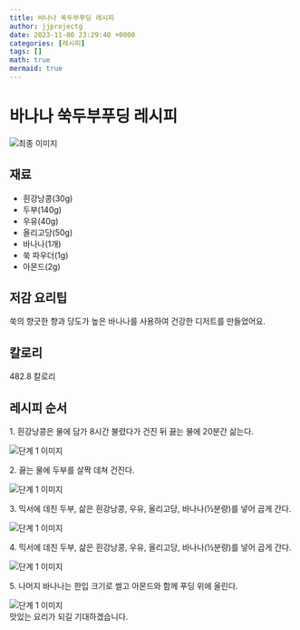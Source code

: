 ```yaml
---
title: 바나나 쑥두부푸딩 레시피
author: jjprojectg
date: 2023-11-06 23:29:40 +0000
categories: [레시피]
tags: []
math: true
mermaid: true
---
```

<meta name="og:type" content="website" />
<meta charset="UTF-8">
<div class="header">
<h1>바나나 쑥두부푸딩 레시피</h1>
</div>

<div class="container my-4">
<div class="row">
<div class="col-12 col-md-6">
<div class="recipe-image">
<img src="http://www.foodsafetykorea.go.kr/uploadimg/20221208/20221208043901_1670485141626.jpg" class="step-image" alt="최종 이미지">
</div>
</div>
<div class="col-12 col-md-6">
<div class="ingredients">
<h2>재료</h2>
<ul class='card'>
<li> 흰강낭콩(30g) </li>
<li>  두부(140g) </li>
<li>  우유(40g) </li>
<li>  올리고당(50g) </li>
<li>  바나나(1개) </li>
<li>  쑥 파우더(1g) </li>
<li>  아몬드(2g) </li>

</ul>
</div>
</div>
<div class="col-12 col-md-6">
<div class="ingredients">
<h2>저감 요리팁</h2>
<div class='card'> 
<p >
쑥의 향긋한 향과 당도가 높은 바나나를 사용하여 건강한 디저트를 만들었어요.
</p>
</div>
</div>
<div class="ingredients">
<h2>칼로리</h2>
<div class='card'> 
<p>
482.8 칼로리
</p>
</div>
</div>
</div>
</div>

<h2 class="my-4">레시피 순서</h2>
<div class="card recipe-card">
<div class="card-body recipe-stesp">
<p class="card-text step-description">1. 흰강낭콩은 물에 담가 8시간 불렸다가 건진 뒤 끓는 물에 20분간 삶는다.</p>
<img src="http://www.foodsafetykorea.go.kr/uploadimg/20210310/20210310023424_1615354464242.jpg" alt="단계 1 이미지" class="step-image">
</div>
</div>

<div class="card recipe-card">
<div class="card-body recipe-stesp">
<p class="card-text step-description">2. 끓는 물에 두부를 살짝 데쳐 건진다.</p>
<img src="http://www.foodsafetykorea.go.kr/uploadimg/20210310/20210310023436_1615354476045.jpg" alt="단계 1 이미지" class="step-image">
</div>
</div>

<div class="card recipe-card">
<div class="card-body recipe-stesp">
<p class="card-text step-description">3. 믹서에 데친 두부, 삶은 흰강낭콩, 우유, 올리고당, 바나나(½분량)를 넣어 곱게 간다.</p>
<img src="http://www.foodsafetykorea.go.kr/uploadimg/20210310/20210310023448_1615354488178.jpg" alt="단계 1 이미지" class="step-image">
</div>
</div>

<div class="card recipe-card">
<div class="card-body recipe-stesp">
<p class="card-text step-description">4. 믹서에 데친 두부, 삶은 흰강낭콩, 우유, 올리고당, 바나나(½분량)를 넣어 곱게 간다.</p>
<img src="http://www.foodsafetykorea.go.kr/uploadimg/20210310/20210310023503_1615354503575.jpg" alt="단계 1 이미지" class="step-image">
</div>
</div>

<div class="card recipe-card">
<div class="card-body recipe-stesp">
<p class="card-text step-description">5. 나머지 바나나는 한입 크기로 썰고 아몬드와 함께 푸딩 위에 올린다.</p>
<img src="http://www.foodsafetykorea.go.kr/uploadimg/20210310/20210310023517_1615354517259.jpg" alt="단계 1 이미지" class="step-image">
</div>
</div>


</div>
맛있는 요리가 되길 기대하겠습니다.

